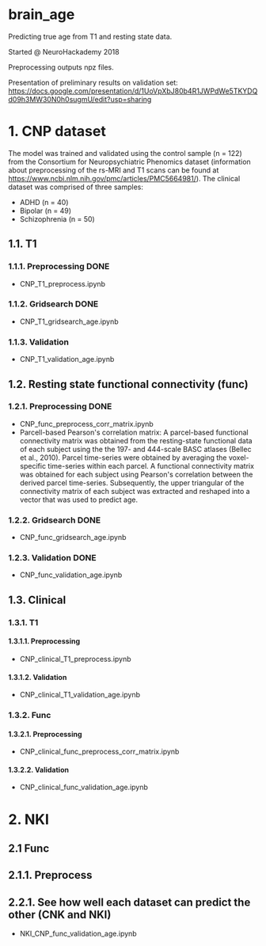 # brain_age
Predicting true age from T1 and resting state data. 

Started @ NeuroHackademy 2018

Preprocessing outputs npz files.




Presentation of preliminary results on validation set:
https://docs.google.com/presentation/d/1UoVpXbJ80b4R1JWPdWe5TKYDQd09h3MW30N0h0sugmU/edit?usp=sharing

# 1. CNP dataset

The model was trained and validated using the control sample (n = 122) from the Consortium for Neuropsychiatric Phenomics dataset (information about preprocessing of the rs-MRI and T1 scans can be found at https://www.ncbi.nlm.nih.gov/pmc/articles/PMC5664981/). The clinical dataset was comprised of three samples:
  - ADHD (n = 40)
  - Bipolar (n = 49)
  - Schizophrenia (n = 50)
  
  
## 1.1. T1
### 1.1.1. Preprocessing DONE
* CNP_T1_preprocess.ipynb

### 1.1.2. Gridsearch DONE 
* CNP_T1_gridsearch_age.ipynb

### 1.1.3. Validation
* CNP_T1_validation_age.ipynb


## 1.2. Resting state functional connectivity (func)
### 1.2.1. Preprocessing DONE
* CNP_func_preprocess_corr_matrix.ipynb
* Parcell-based Pearson's correlation matrix:
A parcel-based functional connectivity matrix was obtained from the resting-state functional data of each subject using the the 197- and 444-scale BASC atlases (Bellec et al., 2010). Parcel time-series were obtained by averaging the voxel-specific time-series within each parcel. A functional connectivity matrix was obtained for each subject using Pearson's correlation between the derived parcel time-series. Subsequently, the upper triangular of the connectivity matrix of each subject was extracted and reshaped into a vector that was used to predict age.

### 1.2.2. Gridsearch DONE
* CNP_func_gridsearch_age.ipynb

### 1.2.3. Validation DONE
* CNP_func_validation_age.ipynb



## 1.3. Clinical 


### 1.3.1. T1

#### 1.3.1.1. Preprocessing
* CNP_clinical_T1_preprocess.ipynb


#### 1.3.1.2. Validation
* CNP_clinical_T1_validation_age.ipynb


### 1.3.2. Func

#### 1.3.2.1. Preprocessing

* CNP_clinical_func_preprocess_corr_matrix.ipynb


#### 1.3.2.2. Validation
* CNP_clinical_func_validation_age.ipynb

# 2. NKI

## 2.1 Func
## 2.1.1. Preprocess 
## 2.2.1. See how well each dataset can predict the other (CNK and NKI)
* NKI_CNP_func_validation_age.ipynb








